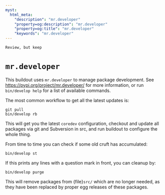 ```yaml
---
myst:
  html_meta:
    "description": "mr.developer"
    "property=og:description": "mr.developer"
    "property=og:title": "mr.developer"
    "keywords": "mr.developer"
---
```


```{todo}
Review, but keep
```

# `mr.developer`

This buildout uses `mr.developer` to manage package development.
See <https://pypi.org/project/mr.developer/> for more information, or run `bin/develop help` for a list of available commands.

The most common workflow to get all the latest updates is:

```shell
git pull
bin/develop rb
```

This will get you the latest `coredev` configuration, checkout and update all packages via git and Subversion in src, and run buildout to configure the whole thing.

From time to time you can check if some old cruft has accumulated:

```shell
bin/develop st
```

If this prints any lines with a question mark in front, you can cleanup by:

```shell
bin/develop purge
```

This will remove packages from {file}`src/` which are no longer needed, as they have been replaced by proper egg releases of these packages.
